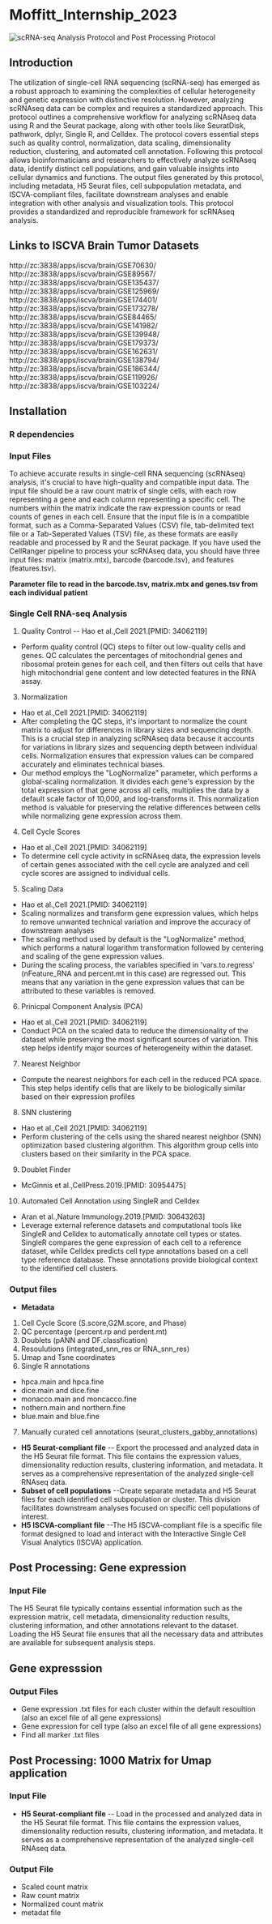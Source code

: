 # Moffitt_Internship_2023
![scRNA-seq Analysis Protocol and Post Processing Protocol](https://github.com/Gabrielle-Nobles/Single_Cell_Brain_Tumor_Atlas/assets/97853225/4fdfb208-c6e4-418f-bd27-7de8a39f07d1)

## Introduction 
The utilization of single-cell RNA sequencing (scRNA-seq) has emerged as a robust approach to examining the complexities of cellular heterogeneity and genetic expression with distinctive resolution. However, analyzing scRNAseq data can be complex and requires a standardized approach. This protocol outlines a comprehensive workflow for analyzing scRNAseq data using R and the Seurat package, along with other tools like SeuratDisk, pathwork, dplyr, Single R, and Celldex. The protocol covers essential steps such as quality control, normalization, data scaling, dimensionality reduction, clustering, and automated cell annotation. Following this protocol allows bioinformaticians and researchers to effectively analyze scRNAseq data, identify distinct cell populations, and gain valuable insights into cellular dynamics and functions. The output files generated by this protocol, including metadata, H5 Seurat files, cell subpopulation metadata, and ISCVA-compliant files, facilitate downstream analyses and enable integration with other analysis and visualization tools. This protocol provides a standardized and reproducible framework for scRNAseq analysis. 

## Links to ISCVA Brain Tumor Datasets
http://zc:3838/apps/iscva/brain/GSE70630/
http://zc:3838/apps/iscva/brain/GSE89567/
http://zc:3838/apps/iscva/brain/GSE135437/
http://zc:3838/apps/iscva/brain/GSE125969/
http://zc:3838/apps/iscva/brain/GSE174401/
http://zc:3838/apps/iscva/brain/GSE173278/
http://zc:3838/apps/iscva/brain/GSE84465/
http://zc:3838/apps/iscva/brain/GSE141982/
http://zc:3838/apps/iscva/brain/GSE139948/
http://zc:3838/apps/iscva/brain/GSE179373/
http://zc:3838/apps/iscva/brain/GSE162631/
http://zc:3838/apps/iscva/brain/GSE138794/
http://zc:3838/apps/iscva/brain/GSE186344/
http://zc:3838/apps/iscva/brain/GSE119926/
http://zc:3838/apps/iscva/brain/GSE103224/

## Installation 

### R dependencies 

### Input Files 
To achieve accurate results in single-cell RNA sequencing (scRNAseq) analysis, it's crucial to have high-quality and compatible input data. The input file should be a raw count matrix of single cells, with each row representing a gene and each column representing a specific cell. The numbers within the matrix indicate the raw expression counts or read counts of genes in each cell. Ensure that the input file is in a compatible format, such as a Comma-Separated Values (CSV) file, tab-delimited text file or a Tab-Seperated Values (TSV) file, as these formats are easily readable and processed by R and the Seurat package. If you have used the CellRanger pipeline to process your scRNAseq data, you should have three input files: matrix (matrix.mtx), barcode (barcode.tsv), and features (features.tsv).

**Parameter file to read in the barcode.tsv, matrix.mtx and genes.tsv from each individual patient**
### Single Cell RNA-seq Analysis 
1. Quality Control
-- Hao et al.,Cell 2021.[PMID: 34062119]
- Perform quality control (QC) steps to filter out low-quality cells and genes. QC calculates the percentages of mitochondrial genes and ribosomal protein genes for each cell, and then filters out cells that have high mitochondrial gene content and low detected features in the RNA assay.  
3. Normalization 
- Hao et al.,Cell 2021.[PMID: 34062119]
- After completing the QC steps, it's important to normalize the count matrix to adjust for differences in library sizes and sequencing depth. This is a crucial step in analyzing scRNAseq data because it accounts for variations in library sizes and sequencing depth between individual cells. Normalization ensures that expression values can be compared accurately and eliminates technical biases. 
- Our method employs the "LogNormalize" parameter, which performs a global-scaling normalization. It divides each gene's expression by the total expression of that gene across all cells, multiplies the data by a default scale factor of 10,000, and log-transforms it. This normalization method is valuable for preserving the relative differences between cells while normalizing gene expression across them.
4. Cell Cycle Scores
- Hao et al.,Cell 2021.[PMID: 34062119]
- To determine cell cycle activity in scRNAseq data, the expression levels of certain genes associated with the cell cycle are analyzed and cell cycle scores are assigned to individual cells.
5. Scaling Data 
- Hao et al.,Cell 2021.[PMID: 34062119]
- Scaling normalizes and transform gene expression values, which helps to remove unwanted technical variation and improve the accuracy of downstream analyses
- The scaling method used by default is the "LogNormalize" method, which performs a natural logarithm transformation followed by centering and scaling of the gene expression values.
- During the scaling process, the variables specified in 'vars.to.regress' (nFeature_RNA and percent.mt in this case) are regressed out. This means that any variation in the gene expression values that can be attributed to these variables is removed.
6. Prinicpal Component Analysis (PCA)
- Hao et al.,Cell 2021.[PMID: 34062119]
- Conduct PCA on the scaled data to reduce the dimensionality of the dataset while preserving the most significant sources of variation. This step helps identify major sources of heterogeneity within the dataset. 
7. Nearest Neighbor 
- Compute the nearest neighbors for each cell in the reduced PCA space. This step helps identify cells that are likely to be biologically similar based on their expression profiles
8. SNN clustering 
- Hao et al.,Cell 2021.[PMID: 34062119]
- Perform clustering of the cells using the shared nearest neighbor (SNN) optimization based clustering algorithm. This algorithm group cells into clusters based on their similarity in the PCA space.
9. Doublet Finder 
- McGinnis et al.,CellPress.2019.[PMID: 30954475]
10. Automated Cell Annotation using SingleR and Celldex
- Aran et al.,Nature Immunology.2019.[PMID: 30643263]
- Leverage external reference datasets and computational tools like SingleR and Celldex to automatically annotate cell types or states. SingleR compares the gene expression of each cell to a reference dataset, while Celldex predicts cell type annotations based on a cell type reference database. These annotations provide biological context to the identified cell clusters.
### Output files 
- **Metadata**
1. Cell Cycle Score (S.score,G2M.score, and Phase) 
2. QC percentage (percent.rp and perdent.mt)
3. Doublets (pANN and DF.classfication) 
4. Resoulutions (integrated_snn_res or RNA_snn_res) 
5. Umap and Tsne coordinates 
6. Single R annotations 
- hpca.main and hpca.fine 
- dice.main and dice.fine 
- monacco.main and moncacco.fine 
- nothern.main and northern.fine
- blue.main and blue.fine
7. Manually curated cell annotations (seurat_clusters_gabby_annotations) 
- **H5 Seurat-compliant file** 
-- Export the processed and analyzed data in the H5 Seurat file format. This file contains the expression values, dimensionality reduction results, clustering information, and metadata. It serves as a comprehensive representation of the analyzed single-cell RNAseq data.
- **Subset of cell populations**
--Create separate metadata and H5 Seurat files for each identified cell subpopulation or cluster. This division facilitates downstream analyses focused on specific cell populations of interest.
- **H5 ISCVA-compliant file** 
--The H5 ISCVA-compliant file is a specific file format designed to load and interact with the Interactive Single Cell Visual Analytics (ISCVA) application. 
## Post Processing: Gene expression 
### Input File
The H5 Seurat file typically contains essential information such as the expression matrix, cell metadata, dimensionality reduction results, clustering information, and other annotations relevant to the dataset. Loading the H5 Seurat file ensures that all the necessary data and attributes are available for subsequent analysis steps.
## Gene expresssion 
### Output Files 
- Gene expression .txt files for each cluster within the default resoultion (also an excel file of all gene expressions) 
- Gene expression for cell type (also an excel file of all gene expressions)
- Find all marker .txt files 
## Post Processing: 1000 Matrix for Umap application 
### Input File 
- **H5 Seurat-compliant file** 
-- Load in the processed and analyzed data in the H5 Seurat file format. This file contains the expression values, dimensionality reduction results, clustering information, and metadata. It serves as a comprehensive representation of the analyzed single-cell RNAseq data.

### Output File 
- Scaled count matrix
- Raw count matrix 
- Normalized count matrix 
- metadat file


